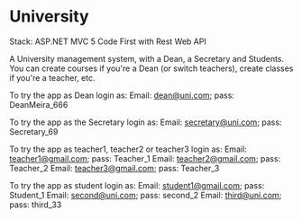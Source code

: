 # University

Stack: ASP.NET MVC 5 Code First with Rest Web API

A University management system, with a Dean, a Secretary and Students.
You can create courses if you're a Dean (or switch teachers), create classes if you're a teacher, etc. 

To try the app as Dean login as:
Email: dean@uni.com; pass: DeanMeira_666

To try the app as the Secretary login as:
Email: secretary@uni.com; pass: Secretary_69

To try the app as teacher1, teacher2 or teacher3 login as:
Email: teacher1@gmail.com; pass: Teacher_1
Email: teacher2@gmail.com; pass: Teacher_2
Email: teacher3@gmail.com; pass: Teacher_3

To try the app as student login as:
Email: student1@gmail.com; pass: Student_1
Email: second@uni.com; pass: second_2
Email:  third@uni.com; pass: third_33
